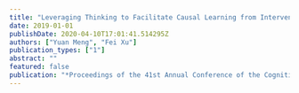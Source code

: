```yaml
---
title: "Leveraging Thinking to Facilitate Causal Learning from Intervention"
date: 2019-01-01
publishDate: 2020-04-10T17:01:41.514295Z
authors: ["Yuan Meng", "Fei Xu"]
publication_types: ["1"]
abstract: ""
featured: false
publication: "*Proceedings of the 41st Annual Conference of the Cognitive Science Society*"
---
```


